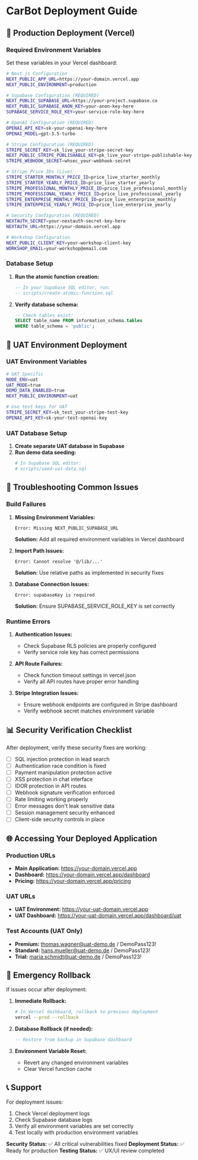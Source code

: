 # CarBot Deployment Guide

## 🚀 Production Deployment (Vercel)

### Required Environment Variables

Set these variables in your Vercel dashboard:

```bash
# Next.js Configuration
NEXT_PUBLIC_APP_URL=https://your-domain.vercel.app
NEXT_PUBLIC_ENVIRONMENT=production

# Supabase Configuration (REQUIRED)
NEXT_PUBLIC_SUPABASE_URL=https://your-project.supabase.co
NEXT_PUBLIC_SUPABASE_ANON_KEY=your-anon-key-here
SUPABASE_SERVICE_ROLE_KEY=your-service-role-key-here

# OpenAI Configuration (REQUIRED)
OPENAI_API_KEY=sk-your-openai-key-here
OPENAI_MODEL=gpt-3.5-turbo

# Stripe Configuration (REQUIRED)
STRIPE_SECRET_KEY=sk_live_your-stripe-secret-key
NEXT_PUBLIC_STRIPE_PUBLISHABLE_KEY=pk_live_your-stripe-publishable-key
STRIPE_WEBHOOK_SECRET=whsec_your-webhook-secret

# Stripe Price IDs (Live)
STRIPE_STARTER_MONTHLY_PRICE_ID=price_live_starter_monthly
STRIPE_STARTER_YEARLY_PRICE_ID=price_live_starter_yearly
STRIPE_PROFESSIONAL_MONTHLY_PRICE_ID=price_live_professional_monthly
STRIPE_PROFESSIONAL_YEARLY_PRICE_ID=price_live_professional_yearly
STRIPE_ENTERPRISE_MONTHLY_PRICE_ID=price_live_enterprise_monthly
STRIPE_ENTERPRISE_YEARLY_PRICE_ID=price_live_enterprise_yearly

# Security Configuration (REQUIRED)
NEXTAUTH_SECRET=your-nextauth-secret-key-here
NEXTAUTH_URL=https://your-domain.vercel.app

# Workshop Configuration
NEXT_PUBLIC_CLIENT_KEY=your-workshop-client-key
WORKSHOP_EMAIL=your-workshop@email.com
```

### Database Setup

1. **Run the atomic function creation:**
   ```sql
   -- In your Supabase SQL editor, run:
   -- scripts/create-atomic-function.sql
   ```

2. **Verify database schema:**
   ```sql
   -- Check tables exist:
   SELECT table_name FROM information_schema.tables 
   WHERE table_schema = 'public';
   ```

## 🧪 UAT Environment Deployment

### UAT Environment Variables

```bash
# UAT Specific
NODE_ENV=uat
UAT_MODE=true
DEMO_DATA_ENABLED=true
NEXT_PUBLIC_ENVIRONMENT=uat

# Use test keys for UAT
STRIPE_SECRET_KEY=sk_test_your-stripe-test-key
OPENAI_API_KEY=sk-your-test-openai-key
```

### UAT Database Setup

1. **Create separate UAT database in Supabase**
2. **Run demo data seeding:**
   ```bash
   # In Supabase SQL editor:
   # scripts/seed-uat-data.sql
   ```

## 🔧 Troubleshooting Common Issues

### Build Failures

1. **Missing Environment Variables:**
   ```
   Error: Missing NEXT_PUBLIC_SUPABASE_URL
   ```
   **Solution:** Add all required environment variables in Vercel dashboard

2. **Import Path Issues:**
   ```
   Error: Cannot resolve '@/lib/...'
   ```
   **Solution:** Use relative paths as implemented in security fixes

3. **Database Connection Issues:**
   ```
   Error: supabaseKey is required
   ```
   **Solution:** Ensure SUPABASE_SERVICE_ROLE_KEY is set correctly

### Runtime Errors

1. **Authentication Issues:**
   - Check Supabase RLS policies are properly configured
   - Verify service role key has correct permissions

2. **API Route Failures:**
   - Check function timeout settings in vercel.json
   - Verify all API routes have proper error handling

3. **Stripe Integration Issues:**
   - Ensure webhook endpoints are configured in Stripe dashboard
   - Verify webhook secret matches environment variable

## 📊 Security Verification Checklist

After deployment, verify these security fixes are working:

- [ ] SQL injection protection in lead search
- [ ] Authentication race condition is fixed
- [ ] Payment manipulation protection active
- [ ] XSS protection in chat interface
- [ ] IDOR protection in API routes
- [ ] Webhook signature verification enforced
- [ ] Rate limiting working properly
- [ ] Error messages don't leak sensitive data
- [ ] Session management security enhanced
- [ ] Client-side security controls in place

## 🌐 Accessing Your Deployed Application

### Production URLs
- **Main Application:** https://your-domain.vercel.app
- **Dashboard:** https://your-domain.vercel.app/dashboard
- **Pricing:** https://your-domain.vercel.app/pricing

### UAT URLs
- **UAT Environment:** https://your-uat-domain.vercel.app
- **UAT Dashboard:** https://your-uat-domain.vercel.app/dashboard/uat

### Test Accounts (UAT Only)
- **Premium:** thomas.wagner@uat-demo.de / DemoPass123!
- **Standard:** hans.mueller@uat-demo.de / DemoPass123!
- **Trial:** maria.schmidt@uat-demo.de / DemoPass123!

## 🚨 Emergency Rollback

If issues occur after deployment:

1. **Immediate Rollback:**
   ```bash
   # In Vercel dashboard, rollback to previous deployment
   vercel --prod --rollback
   ```

2. **Database Rollback (if needed):**
   ```sql
   -- Restore from backup in Supabase dashboard
   ```

3. **Environment Variable Reset:**
   - Revert any changed environment variables
   - Clear Vercel function cache

## 📞 Support

For deployment issues:
1. Check Vercel deployment logs
2. Check Supabase database logs
3. Verify all environment variables are set correctly
4. Test locally with production environment variables

**Security Status:** ✅ All critical vulnerabilities fixed
**Deployment Status:** ✅ Ready for production
**Testing Status:** ✅ UX/UI review completed